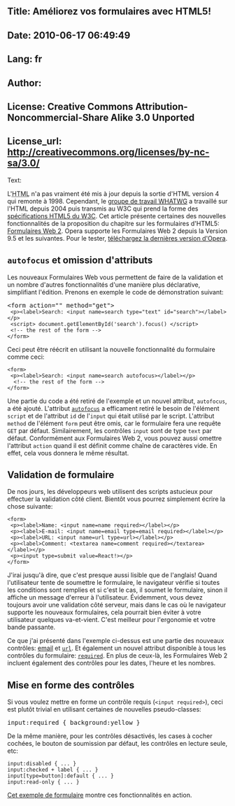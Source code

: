 Title: Améliorez vos formulaires avec HTML5!
----
Date: 2010-06-17 06:49:49
----
Lang: fr
----
Author: 
----
License: Creative Commons Attribution-Noncommercial-Share Alike 3.0 Unported
----
License_url: http://creativecommons.org/licenses/by-nc-sa/3.0/
----
Text:

<p>
	L&#39;<abbr title="HyperText Markup Language">HTML</abbr> n&#39;a pas vraiment été mis à jour depuis la sortie d&#39;<abbr>HTML</abbr> version 4 qui remonte à 1998. Cependant, le <a href="http://www.whatwg.org"><abbr title="Web Hypertext Application Technology Working Group">groupe de travail WHATWG</abbr></a> a travaillé sur l&#39;HTML depuis 2004 puis transmis au W3C qui prend la forme des <a href="http://dev.w3.org/html5/spec/Overview.html">spécifications HTML5 du W3C</a>. Cet article présente certaines des nouvelles fonctionnalités de la proposition du chapitre sur les formulaires d&#39;HTML5: <a href="http://www.whatwg.org/specs/web-forms/current-work/">Formulaires Web 2</a>. Opera supporte les Formulaires Web 2 depuis la Version 9.5 et les suivantes. Pour le tester, <a href="http://www.opera.com/browser">téléchargez la dernières version d&#39;Opera</a>.
</p>

<h2><code>autofocus</code> et omission d&#39;attributs</h2>

<p>Les nouveaux Formulaires Web vous permettent de faire de la validation et un nombre d&#39;autres fonctionnalités d&#39;une manière plus déclarative, simplifiant l&#39;édition. Prenons en exemple le code de démonstration suivant:</p>

<pre id="example-autofocus-wrong">&lt;form action=&quot;&quot; method=&quot;get&quot;&gt;<code>
 &lt;p&gt;&lt;label&gt;Search: &lt;input name=search type=&quot;text&quot; id=&quot;search&quot;&gt;&lt;/label&gt;&lt;/p&gt;
 &lt;script&gt; document.getElementById(&#39;search&#39;).focus() &lt;/script&gt;
 <span class="comment">&lt;!-- the rest of the form --&gt;</span>
&lt;/form&gt;</code></pre>

<p>Ceci peut être réécrit en utilisant la nouvelle fonctionnalité du formulaire comme ceci:</p>

<pre id="example-autofocus-right"><code>&lt;form&gt;
 &lt;p&gt;&lt;label&gt;Search: &lt;input name=search <span class="m">autofocus</span>&gt;&lt;/label&gt;&lt;/p&gt;
  <span class="comment">&lt;!-- the rest of the form --&gt;</span>
&lt;/form&gt;</code></pre>

<p>Une partie du code a été retiré de l&#39;exemple et un nouvel attribut, <code class="mattr">autofocus</code>, a été ajouté. L&#39;attribut <a href="http://www.whatwg.org/specs/web-forms/current-work/#the-autofocus"><code class="mattr">autofocus</code></a> a efficament retiré le besoin de l&#39;élément <code class="mtag">script</code> et de l&#39;attribut <code class="mattr">id</code> de l&#39;<code class="mtag">input</code> qui était utilisé par le script. L&#39;attribut <code class="mattr">method</code> de l&#39;élément <code class="mtag">form</code> peut être omis, car le formulaire fera une requête <code>GET</code> par défaut. Similairement, les contrôles <code class="mtag">input</code> sont de type <code class="mvalue">text</code> par défaut. Conformément aux Formulaires Web 2, vous pouvez aussi omettre l&#39;attribut <code class="mattr">action</code> quand il est définit comme chaîne de caractères vide. En effet, cela vous donnera le même résultat.</p>

<h2>Validation de formulaire</h2>
<p>De nos jours, les développeurs web utilisent des scripts astucieux pour effectuer la validation côté client. Bientôt vous pourrez simplement écrire la chose suivante:</p>

<pre id="example-validation"><code>&lt;form&gt;
 &lt;p&gt;&lt;label&gt;Name: &lt;input name=name <span class="m mattr">required</span>&gt;&lt;/label&gt;&lt;/p&gt;
 &lt;p&gt;&lt;label&gt;E-mail: &lt;input name=email <span class="m">type=<span class="mvalue">email</span> required</span>&gt;&lt;/label&gt;&lt;/p&gt;
 &lt;p&gt;&lt;label&gt;URL: &lt;input name=url <span class="m">type=url</span>&gt;&lt;/label&gt;&lt;/p&gt;
 &lt;p&gt;&lt;label&gt;Comment: &lt;textarea name=comment <span class="m mattr">required</span>&gt;&lt;/textarea&gt;&lt;/label&gt;&lt;/p&gt;
 &lt;p&gt;&lt;input type=submit value=React!&gt;&lt;/p&gt;
&lt;/form&gt;</code></pre>

<p>J&#39;irai jusqu&#39;à dire, que c&#39;est presque aussi lisible que de l&#39;anglais! Quand l&#39;utilisateur tente de soumettre le formulaire, le navigateur vérifie si toutes les conditions sont remplies et si c&#39;est le cas, il soumet le formulaire, sinon il affiche un message d&#39;erreur à l&#39;utilisateur. Évidemment, vous devez toujours avoir une validation côté serveur, mais dans le cas où le navigateur supporte les nouveaux formulaires, cela pourrait bien éviter à votre utilisateur quelques va-et-vient. C&#39;est meilleur pour l&#39;ergonomie et votre bande passante.</p>

<p>Ce que j&#39;ai présenté dans l&#39;exemple ci-dessus est une partie des nouveaux contrôles: <a href="http://www.whatwg.org/specs/web-forms/current-work/#email">email</a> et <code class="mvalue"><a href="http://www.whatwg.org/specs/web-forms/current-work/#url">url</a></code>. Et également un nouvel attribut disponible à tous les contrôles du formulaire: <a href="http://www.whatwg.org/specs/web-forms/current-work/#the-required"><code>required</code></a>. En plus de ceux-là, les Formulaires Web 2 incluent également des contrôles pour les dates, l&#39;heure et les nombres.</p>

<h2>Mise en forme des contrôles</h2>
<p>Si vous voulez mettre en forme un contrôle requis (<code>&lt;input required&gt;</code>), ceci est plutôt trivial en utilisant certaines de nouvelles pseudo-classes:</p>

<pre>input:required { background:yellow }</pre>

<p>De la même manière, pour les contrôles désactivés, les cases à cocher cochées, le bouton de soumission par défaut, les contrôles en lecture seule, etc:</p>

<pre><code>input:disabled { ... }
input:checked + label { ... }
input[type=button]:default { ... }
input:read-only { ... }</code></pre>

<p>
	<a href="http://dev.opera.com/articles/view/improve-your-forms-using-html5/example.html">Cet exemple de formulaire</a> montre ces fonctionnalités en action.
</p>
